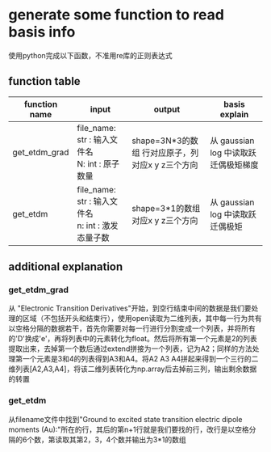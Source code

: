 # generate some function to read basis info
使用python完成以下函数，不准用re库的正则表达式
## function table
|function name|input|output|basis explain|
|-----|----|---|---|
|get_etdm_grad|file_name: str : 输入文件名 <br> N: int : 原子数量|shape=3N\*3的数组 行对应原子，列对应x y z三个方向|从 gaussian log 中读取跃迁偶极矩梯度|
|get_etdm|file_name: str : 输入文件名 <br> n: int : 激发态量子数|shape=3\*1的数组 对应x y z三个方向|从 gaussian log 中读取跃迁偶极矩|

## additional explanation
### get_etdm_grad
从 "Electronic Transition Derivatives"开始，到空行结束中间的数据是我们要处理的区域（不包括开头和结束行），使用open读取为二维列表，其中每一行为共有以空格分隔的数据若干，首先你需要对每一行进行分割变成一个列表，并将所有的'D'换成'e'，再将列表中的元素转化为float。然后将所有第一个元素是2的列表提取出来，去掉第一个数后通过extend拼接为一个列表，记为A2；同样的方法处理第一个元素是3和4的列表得到A3和A4。将A2 A3 A4拼起来得到一个三行的二维列表[A2,A3,A4]，将该二维列表转化为np.array后去掉前三列，输出剩余数据的转置

### get_etdm
从filename文件中找到"Ground to excited state transition electric dipole moments (Au):"所在的行，其后的第n+1行就是我们要找的行，改行是以空格分隔的6个数，第读取其第2，3，4个数并输出为3\*1的数组
